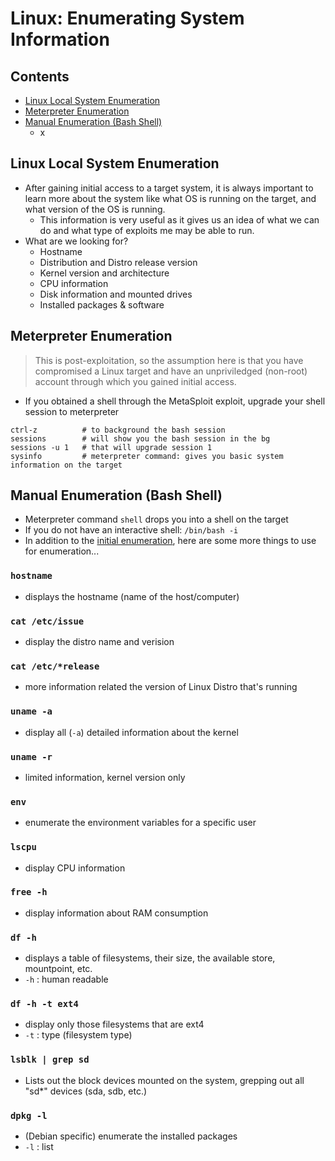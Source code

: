 # Linux: Enumerating System Information

## Contents
- [Linux Local System Enumeration](#linux-local-system-enumeration)
- [Meterpreter Enumeration](#meterpreter-enumeration)
- [Manual Enumeration (Bash Shell)](#manual-enumeration-bash-shell)
  - x

## Linux Local System Enumeration
- After gaining initial access to a target system, it is always important to learn more about the system like what OS is running on the target, and what version of the OS is running.
  - This information is very useful as it gives us an idea of what we can do and what type of exploits me may be able to run.
- What are we looking for?
  - Hostname
  - Distribution and Distro release version
  - Kernel version and architecture
  - CPU information
  - Disk information and mounted drives
  - Installed packages & software

## Meterpreter Enumeration
> This is post-exploitation, so the assumption here is that you have compromised a Linux target and have an unpriviledged (non-root) account through which you gained initial access.
- If you obtained a shell through the MetaSploit exploit, upgrade your shell session to meterpreter
```
ctrl-z          # to background the bash session
sessions        # will show you the bash session in the bg
sessions -u 1   # that will upgrade session 1
sysinfo         # meterpreter command: gives you basic system information on the target
```

## Manual Enumeration (Bash Shell)
- Meterpreter command `shell` drops you into a shell on the target
- If you do not have an interactive shell: `/bin/bash -i`
- In addition to the [initial enumeration](01_initial_enum.md#system-enumeration), here are some more things to use for enumeration...

### `hostname`
- displays the hostname (name of the host/computer)

### `cat /etc/issue`
- display the distro name and verision

### `cat /etc/*release`
- more information related the version of Linux Distro that's running

### `uname -a`
- display all (`-a`) detailed information about the kernel

### `uname -r`
- limited information, kernel version only

### `env`
- enumerate the environment variables for a specific user

### `lscpu`
- display CPU information

### `free -h`
- display information about RAM consumption

### `df -h`
- displays a table of filesystems, their size, the available store, mountpoint, etc.
- `-h` : human readable

### `df -h -t ext4`
- display only those filesystems that are ext4
- `-t` : type (filesystem type)

### `lsblk | grep sd`
- Lists out the block devices mounted on the system, grepping out all "sd*" devices (sda, sdb, etc.)

### `dpkg -l`
- (Debian specific) enumerate the installed packages
- `-l` : list
